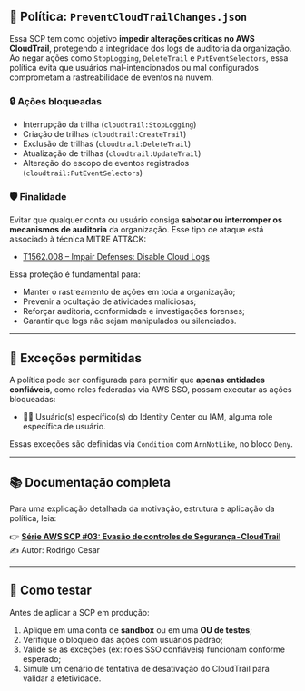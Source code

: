 ## 📄 Política: `PreventCloudTrailChanges.json`

Essa SCP tem como objetivo **impedir alterações críticas no AWS CloudTrail**, protegendo a integridade dos logs de auditoria da organização. Ao negar ações como `StopLogging`, `DeleteTrail` e `PutEventSelectors`, essa política evita que usuários mal-intencionados ou mal configurados comprometam a rastreabilidade de eventos na nuvem.

### 🔒 Ações bloqueadas

- Interrupção da trilha (`cloudtrail:StopLogging`)
- Criação de trilhas (`cloudtrail:CreateTrail`)
- Exclusão de trilhas (`cloudtrail:DeleteTrail`)
- Atualização de trilhas (`cloudtrail:UpdateTrail`)
- Alteração do escopo de eventos registrados (`cloudtrail:PutEventSelectors`)

### 🛡️ Finalidade

Evitar que qualquer conta ou usuário consiga **sabotar ou interromper os mecanismos de auditoria** da organização. Esse tipo de ataque está associado à técnica MITRE ATT&CK:

- [T1562.008 – Impair Defenses: Disable Cloud Logs](https://attack.mitre.org/techniques/T1562/008/)

Essa proteção é fundamental para:

- Manter o rastreamento de ações em toda a organização;
- Prevenir a ocultação de atividades maliciosas;
- Reforçar auditoria, conformidade e investigações forenses;
- Garantir que logs não sejam manipulados ou silenciados.

---

## 🧩 Exceções permitidas

A política pode ser configurada para permitir que **apenas entidades confiáveis**, como roles federadas via AWS SSO, possam executar as ações bloqueadas:

- 🧑‍💼 Usuário(s) específico(s) do Identity Center ou IAM, alguma role específica de usuário.

Essas exceções são definidas via `Condition` com `ArnNotLike`, no bloco `Deny`.

---

## 📚 Documentação completa

Para uma explicação detalhada da motivação, estrutura e aplicação da política, leia:

👉 **[Série AWS SCP #03: Evasão de controles de Segurança - CloudTrail](https://medium.com/@rodrigocesar.bashrc)**  
✍️ Autor: Rodrigo Cesar

---

## 🧪 Como testar

Antes de aplicar a SCP em produção:

1. Aplique em uma conta de **sandbox** ou em uma **OU de testes**;
2. Verifique o bloqueio das ações com usuários padrão;
3. Valide se as exceções (ex: roles SSO confiáveis) funcionam conforme esperado;
4. Simule um cenário de tentativa de desativação do CloudTrail para validar a efetividade.
